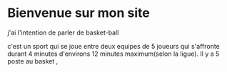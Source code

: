 # Bienvenue sur mon site

j'ai l'intention de parler de basket-ball

c'est un sport qui se joue entre deux equipes de 5 joueurs qui s'affronte durant 4 minutes d'environs 12 minutes maximum(selon la ligue).
Il y a 5 poste au basket ,
